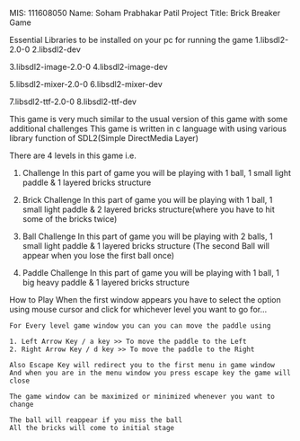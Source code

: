 MIS: 111608050
Name: Soham Prabhakar Patil
Project Title: Brick Breaker Game

Essential Libraries to be installed on your pc for running the game
1.libsdl2-2.0-0
2.libsdl2-dev

3.libsdl2-image-2.0-0 
4.libsdl2-image-dev

5.libsdl2-mixer-2.0-0
6.libsdl2-mixer-dev

7.libsdl2-ttf-2.0-0 
8.libsdl2-ttf-dev

This game is very much similar to the usual version of this game with some additional challenges
This game is written in c language with using various library function of SDL2(Simple DirectMedia Layer)

There are 4 levels in this game i.e.
1. Challenge
	In this part of game you will be playing with 1 ball, 1 small light paddle & 1 layered bricks structure

2. Brick Challenge
	In this part of game you will be playing with 1 ball, 1 small light paddle & 2 layered bricks structure(where you have to hit some of the bricks twice)

3. Ball Challenge
	In this part of game you will be playing with 2 balls, 1 small light paddle & 1 layered bricks structure (The second Ball will appear when you lose the first ball once)

4. Paddle Challenge
	In this part of game you will be playing with 1 ball, 1 big heavy paddle & 1 layered bricks structure


How to Play
	When the first window appears you have to select the option using mouse cursor and click for whichever level you want to go for...
	
	For Every level game window you can you can move the paddle using
	
	1. Left Arrow Key / a key >> To move the paddle to the Left
	2. Right Arrow Key / d key >> To move the paddle to the Right
	
	Also Escape Key will redirect you to the first menu in game window
	And when you are in the menu window you press escape key the game will close
	
	The game window can be maximized or minimized whenever you want to change
	
	The ball will reappear if you miss the ball
	All the bricks will come to initial stage